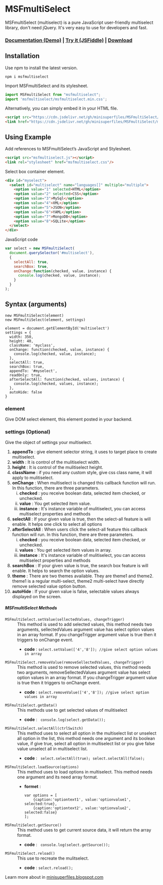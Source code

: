 # MSFmultiSelect
MSFmultiSelect (multiselect) is a pure JavaScript user-friendly multiselect library, don't need jQuery. It's very easy to use for developers and fast.
### [Documentation (Demo)](https://minisuperfiles.blogspot.com/p/documentation.html?project=msfmultiselect) | [Try it (JSFiddle)](https://jsfiddle.net/minisuperfiles/r0L2yusd/) | [Download](https://github.com/minisuperfiles/MSFmultiSelect/archive/2.4.zip)
## Installation
Use npm to install the latest version.
```
npm i msfmultiselect
```
Import MSFmultiSelect and its stylesheet.
```javascript
import MSFmultiSelect from "msfmultiselect";
import 'msfmultiselect/msfmultiselect.min.css';
```
Alternatively, you can simply embed it in your HTML file.
```html
<script src="https://cdn.jsdelivr.net/gh/minisuperfiles/MSFmultiSelect/msfmultiselect.min.js"></script>
<link href="https://cdn.jsdelivr.net/gh/minisuperfiles/MSFmultiSelect/msfmultiselect.min.css" rel="stylesheet"/>
```
## Using Example
Add references to MSFmultiSelect’s JavaScript and Stylesheet.
```html
<script src="msfmultiselect.js"></script>
<link rel="stylesheet" href="msfmultiselect.css"/>
```
Select box container element.
```html
<div id="myselect">
  <select id="multiselect" name="languages[]" multiple="multiple">
    <option value="1" selected>HTML</option>
    <option value="2" selected>CSS</option>
    <option value="3">MySql</option>
    <option value="4">XML</option>
    <option value="5">JSON</option>
    <option value="6">YAML</option>
    <option value="7">MongoDB</option>
    <option value="8">SQLite</option>
  </select>
</div>
```
JavaScript code
```javascript
var select = new MSFmultiSelect(
  document.querySelector('#multiselect'),
  {
    selectAll: true,
    searchBox: true,
    onChange:function(checked, value, instance) {
      console.log(checked, value, instance);
    }
  }
);
```
## Syntax (arguments)
```
new MSFmultiSelect(element)
new MSFmultiSelect(element, settings)

element = document.getElementById('multiselect')
settings = {
  width: 350,
  height: 40,
  className: 'myclass',
  onChange: function(checked, value, instance) {
    console.log(checked, value, instance);
  },
  selectAll: true,
  searchBox: true,
  appendTo: '#myselect',
  readOnly: true,
  afterSelectAll: function(checked, values, instance) {
    console.log(checked, values, instance);
  },
  autoHide: false
}
```
### element
Give DOM select element, this element posted in your backend.
### settings (Optional)
Give the object of settings your multiselect.
<ol type="1"><li><b>appendTo</b> : give element selector string, it uses to target place to create multiselect.</li>
<li><b>width</b> : It is control of the mulitiselect width.</li>
  <li><b>height</b> :  It is control of the mulitiselect height.</li>
  <li><b>className</b> : if you need any custom style, give css class name, it will apply to mulitiselect.</li>
  <li><b>onChange</b> : When multiselect is changed this callback function will run. In this function, there are three parameters.<ol type="i"><li><b>checked</b> : you receive boolean data, selected item checked, or unchecked.</li>
  <li><b>value</b> : You get selected item value.</li>
  <li><b>instance</b> : It's instance variable of mulitiselect, you can access multiselect properties and methods</li></ol></li>
  <li><b>selectAll</b> : If your given value is true, then the select-all feature is will enable. It helps one click to select all options</li>
  <li><b>afterSelectAll</b> : When users click the select-all feature this callback function will run. In this function, there are three parameters.<ol type="i"><li><b>checked</b> : you receive boolean data, selected item checked, or unchecked.</li>
  <li><b>values</b> : You get selected item values in array.</li>
  <li><b>instance</b> : It's instance variable of mulitiselect, you can access multiselect properties and methods</li></ol></li>
  <li><b>searchBox</b> : If your given value is true, the search box feature is will enable. It helps to search the option values.</li>
  <li><b>theme</b> : There are two themes available. They are theme1 and theme2. theme1 is a regular multi-select, theme2 multi-select have directly remove selected value option button.</li>
  <li><b>autoHide</b> : If your given value is false, selectable values always displayed on the screen.</li></ol>
<h5>MSFmultiSelect Methods</h5><dl>
  <dt><code>MSFmultiSelect.setValue(sellectedValues, changeTrigger)</code></dt>
<dd>This method is used to add selected values, this method needs two arguments, sellectedValues argument value has select option values in an array format. If you changeTrigger argument value is true then it triggers to onChange event.<ul>
<li><b>code</b> : <code>select.setValue(['4','8']); //give select option values in array</code></li></ul></dd>
<dt><code>MSFmultiSelect.removeValue(removeSellectedValues, changeTrigger)</code></dt>
  <dd>This method is used to remove selected values, this method needs two arguments, removeSellectedValues argument value has select option values in an array format. If you changeTrigger argument value is true then it triggers to onChange event.<ul>
<li><b>code</b> : <code>select.removeValue(['4','8']); //give select option values in array</code></li></dd>
<dt><code>MSFmultiSelect.getData()</code></dt>
  <dd>This methods use to get selected values of mulitiselect<ul>
<li><b>code</b> : <code> console.log(select.getData());</code></li></ul></dd>
<dt><code>MSFmultiSelect.selectAll(ctrlSwitch)</code></dt>
  <dd>This method uses to select all option in the multiselect list or unselect all option in the list, this method needs one argument and its boolean value, if give true, select all option in multiselect list or you give false value unselect all in multiselect list.<ul>
<li><b>code</b> : <code> select.selectAll(true); select.selectAll(false);</code></li></ul></dd>
  <dt><code>MSFmultiSelect.loadSource(options)</code></dt>
  <dd>This method uses to load options in multiselect. This method needs one argument and its need array format.<ul>
<li><b>formet</b> : 
<pre><code>var options = [
    {caption:'optiontext1', value:'optionvalue1', selected:true},
    {caption:'optiontext2', value:'optionvalue2', selected:false}
];</code></pre>
</li>
</ul></dd><dt><code>MSFmultiSelect.getSource()</code></dt>
<dd>This method uses to get current source data, it will return the array format.<ul>
<li><b>code</b> : <code> console.log(select.getSource());</code></li></ul></dd><dt><code>MSFmultiSelect.reload()</code></dt><dd>This use to recreate the mulitselect.<ul>
<li><b>code</b> : <code>select.reload();</code></li></ul></dd></dl>


Learn more about in [minisuperfiles.blogspot.com](https://minisuperfiles.blogspot.com)

